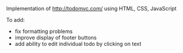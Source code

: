 
Implementation of http://todomvc.com/ using HTML, CSS, JavaScript

To add:
  - fix formatting problems
  - improve display of footer buttons
  - add ability to edit individual todo by clicking on text
